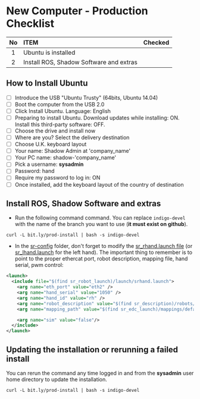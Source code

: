 # New Computer - Production Checklist


| **No**  | **ITEM**  | **Checked**  |
|:-------:|:--------- |:------------ |
| 1 | Ubuntu is installed  |  |
| 2 | Install ROS, Shadow Software and extras  || |


## How to Install Ubuntu
 - [ ] Introduce the USB "Ubuntu Trusty" (64bits, Ubuntu 14.04)
 - [ ] Boot the computer from the USB 2.0
 - [ ] Click Install Ubuntu. Language: English
 - [ ] Preparing to install Ubuntu. Download updates while installing: ON. Install this third-party software: OFF.
 - [ ] Choose the drive and install now
 - [ ] Where are you? Select the delivery destination
 - [ ] Choose U.K. keyboard layout
 - [ ] Your name: Shadow Admin at 'company_name'
  - [ ] Your PC name: shadow-'company_name'
  - [ ] Pick a username: **sysadmin**
  - [ ] Password: hand
  - [ ]  Require my password to log in: ON
 - [ ] Once installed, add the keyboard layout of the country of destination

## Install ROS, Shadow Software and extras

- Run the following command command. You can  replace `indigo-devel` with the name of the branch you want to use (**it must exist on github**). 
```
curl -L bit.ly/prod-install | bash -s indigo-devel
```

- In the [sr-config](https://github.com/shadow-robot/sr-config) folder, don't forget to modify the [sr_rhand.launch file](https://github.com/shadow-robot/sr-config/blob/indigo-devel/sr_ethercat_hand_config/launch/sr_rhand.launch) (or [sr_lhand.launch](https://github.com/shadow-robot/sr-config/blob/indigo-devel/sr_ethercat_hand_config/launch/sr_lhand.launch) for the left hand). The important thing to remember is to point to the proper ethercat port, robot description, mapping file, hand serial, pwm control:
```xml
<launch>
  <include file="$(find sr_robot_launch)/launch/srhand.launch">
    <arg name="eth_port" value="eth2" />
    <arg name="hand_serial" value="1050" />
    <arg name="hand_id" value="rh" />
    <arg name="robot_description" value="$(find sr_description)/robots/shadowhand_motor.urdf.xacro" />
    <arg name="mapping_path" value="$(find sr_edc_launch)/mappings/default_mappings/rh_ethercat.yaml"/>

    <arg name="sim" value="false"/>
  </include>
</launch>
```

## Updating the installation or rerunning a failed install

You can rerun the command any time logged in and from the **sysadmin** user home directory to update the installation.
```
curl -L bit.ly/prod-install | bash -s indigo-devel
```
